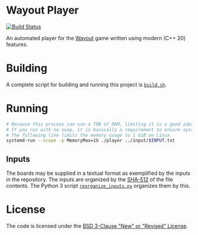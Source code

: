 # Wayout Player

[![Build Status](https://travis-ci.com/bernardosulzbach/wayout-player.svg?token=BH5q1d6v3PWdPAzWnpKC&branch=master)](https://travis-ci.com/bernardosulzbach/wayout-player)

An automated player for the [Wayout](https://store.steampowered.com/app/551110/Wayout/) game written using modern (C++ 20) features.

# Building

A complete script for building and running this project is [`build.sh`](build.sh).

# Running

```bash
# Because this process can use a TON of RAM, limiting it is a good idea.
# If you run with no swap, it is basically a requirement to ensure system stability.
# The following line limits the memory usage to 1 GiB on Linux.
systemd-run --scope -p MemoryMax=1G ./player ../input/$INPUT.txt
```

## Inputs

The boards may be supplied in a textual format as exemplified by the inputs in the repository.
The inputs are organized by the [SHA-512](https://en.wikipedia.org/wiki/SHA-2) of the file contents.
The Python 3 script [`reorganize_inputs.py`](scripts/reorganize_inputs.py) organizes them by this.

# License

The code is licensed under the [BSD 3-Clause "New" or "Revised" License](LICENSE).
